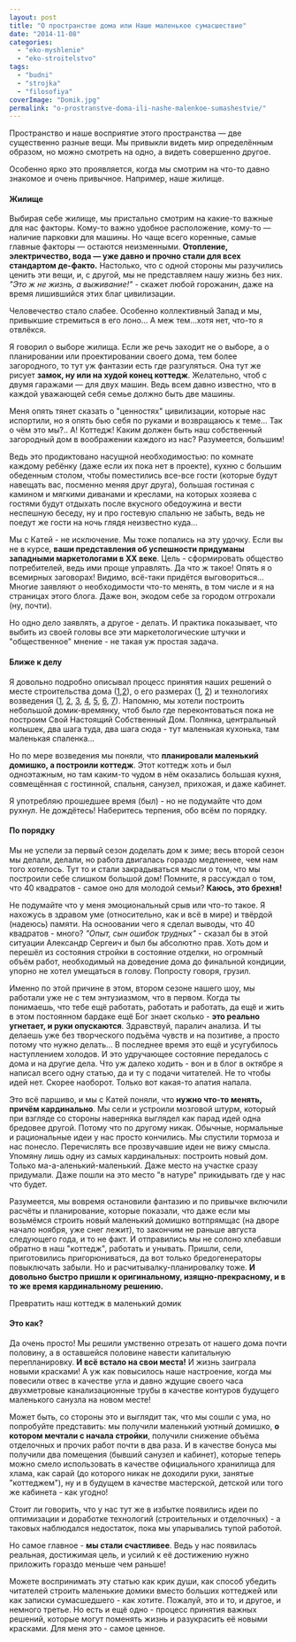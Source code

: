```yaml
---
layout: post
title: "О пространстве дома или Наше маленькое сумасшествие"
date: "2014-11-08"
categories: 
  - "eko-myshlenie"
  - "eko-stroitelstvo"
tags: 
  - "budni"
  - "strojka"
  - "filosofiya"
coverImage: "Domik.jpg"
permalink: "o-prostranstve-doma-ili-nashe-malenkoe-sumashestvie/"
---
```


Пространство и наше восприятие этого пространства — две существенно разные вещи. Мы привыкли видеть мир определённым образом, но можно смотреть на одно, а видеть совершенно другое.

Особенно ярко это проявляется, когда мы смотрим на что-то давно знакомое и очень привычное. Например, наше жилище.

#### Жилище

Выбирая себе жилище, мы пристально смотрим на какие-то важные для нас факторы. Кому-то важно удобное расположение, кому-то — наличие парковки для машины. Но чаще всего коренные, самые главные факторы — остаются неизменными. **Отопление, электричество, вода — уже давно и прочно стали для всех стандартом де-факто.** Настолько, что с одной стороны мы разучились ценить эти вещи, и, с другой, мы не представляем нашу жизнь без них. _"Это ж не жизнь, а выживание!"_ - скажет любой горожанин, даже на время лишившийся этих благ цивилизации.

Человечество стало слабее. Особенно коллективный Запад и мы, привыкшие стремиться в его лоно... А меж тем...хотя нет, что-то я отвлёкся.

Я говорил о выборе жилища. Если же речь заходит не о выборе, а о планировании или проектировании своего дома, тем более загородного, то тут уж фантазии есть где разгуляться. Она тут же рисует **замок, ну или на худой конец коттедж**. Желательно, чтоб с двумя гаражами — для двух машин. Ведь всем давно известно, что в каждой уважающей себя семье должно быть две машины.

Меня опять тянет сказать о "ценностях" цивилизации, которые нас испортили, но я опять бью себя по руками и возвращаюсь к теме... Так о чём это мы?.. А! Коттедж! Каким должен быть наш собственный загородный дом в воображении каждого из нас? Разумеется, большим!

Ведь это продиктовано насущной необходимостью: по комнате каждому ребёнку (даже если их пока нет в проекте), кухню с большим обеденным столом, чтобы поместились все-все гости (которые будут навещать вас, посменно меняя друг друга), большая гостиная с камином и мягкими диванами и креслами, на которых хозяева с гостями будут отдыхать после вкусного обедоужина и вести неспешную беседу, ну и про гостевую спальню не забыть, ведь не поедут же гости на ночь глядя неизвестно куда...

Мы с Катей - не исключение. Мы тоже попались на эту удочку. Если вы не в курсе, **ваши представления об успешности придуманы западными маркетологами в ХХ веке**. Цель - сформировать общество потребителей, ведь ими проще управлять. Да что ж такое! Опять я о всемирных заговорах! Видимо, всё-таки придётся выговориться... Многие заявляют о необходимости что-то менять, в том числе и я на страницах этого блога. Даже вон, экодом себе за городом отгрохали (ну, почти).

Но одно дело заявлять, а другое - делать. И практика показывает, что выбить из своей головы все эти маркетологические штучки и "общественное" мнение - не такая уж простая задача.

#### Ближе к делу

Я довольно подробно описывал процесс принятия наших решений о месте строительства дома ([1](/poisk-mesta-pod-dom-1/ "Поиск места под дом. Часть первая"),[2](/poisk-mesta-pod-dom-2/ "Поиск места под дом. Часть вторая")), о его размерах ([1](/proekt-razmetka-i-nachalo-rytia/ "Проект, разметка и начало рытья"), [2](/idealniy-razmer-doma/ "Идеальный размер дома")) и технологиях возведения ([1](/likbez-po-tehnologiam-ekostroitelstva/ "Ликбез по технологиям экостроительства"), [2](/zachem-ya-zakruglil-svoy-dom/ "Зачем я закруглил свой дом?"), [3](/zachem-ya-zakopal-svoy-dom/ "Зачем я закопал свой дом?"), [4](/orientiruem-dom-po-solntsu/ "Ориентируем дом по Солнцу"), [5](/iz-chego-stroit-steny-ekodoma/ "Из чего строить стены экодома?"), [6](/iz-chego-stroit-steny-ekodoma-2-supersaman/ "Из чего строить стены экодома 2: Суперсаман"), [7](/stroim-iz-meshkov-s-gruntom/ "Строим из мешков с грунтом")). Напомню, мы хотели построить небольшой домик-времянку, чтоб было где переконтоваться пока не построим Свой Настоящий Собственный Дом. Полянка, центральный колышек, два шага туда, два шага сюда - тут маленькая кухонька, там маленькая спаленка...

Но по мере возведения мы поняли, что **планировали маленький домишко, а построили коттедж**. Этот коттедж хоть и был одноэтажным, но там каким-то чудом в нём оказались большая кухня, совмещённая с гостинной, спальня, санузел, прихожая, и даже кабинет.

Я употребляю прошедшее время (был) - но не подумайте что дом рухнул. Не дождётесь! Наберитесь терпения, обо всём по порядку.

#### По порядку

Мы не успели за первый сезон доделать дом к зиме; весь второй сезон мы делали, делали, но работа двигалась гораздо медленнее, чем нам того хотелось. Тут то и стали закрадываться мысли о том, что мы построили себе слишком большой дом! Помните, я рассуждал о том, что 40 квадратов - самое оно для молодой семьи? **Каюсь, это брехня!**

Не подумайте что у меня эмоциональный срыв или что-то такое. Я нахожусь в здравом уме (относительно, как и всё в мире) и твёрдой (надеюсь) памяти. На осноовании чего я сделал выводы, что 40 квадратов - много? _"Опыт, сын ошибок трудных"_ - сказал бы в этой ситуации Александр Сергеич и был бы абсолютно прав. Хоть дом и перешёл из состояния стройки в состояние отделки, но огромный объём работ, необходимый на доведение дома до финальной кондиции, упорно не хотел умещаться в голову. Попросту говоря, грузил.

Именно по этой причине в этом, втором сезоне нашего шоу, мы работали уже не с тем энтузиазмом, что в первом. Когда ты понимаешь, что тебе ещё работать, работать и работать, да ещё и жить в этом постоянном бардаке ещё Бог знает сколько - **это реально угнетает, и руки опускаются**. Здравствуй, паралич анализа. И ты делаешь уже без творческого подъёма чувств и на позитиве, а просто потому что нужно делать... В последнее время это ещё и усугубилось наступлением холодов. И это удручающее состояние передалось с дома и на другие дела. Что уж далеко ходить - вон и в блог в октябре я написал всего одну статью, да и ту с подачи читателей. Не то чтобы идей нет. Скорее наоборот. Только вот какая-то апатия напала.

Это всё паршиво, и мы с Катей поняли, что **нужно что-то менять, причём кардинально**. Мы сели и устроили мозговой штурм, который при взгляде со стороны наверняка выглядел как парад идей одна бредовее другой. Потому что по другому никак. Обычные, нормальные и рациональные идеи у нас просто кончились. Мы спустили тормоза и нас понесло. Перечислять все прозвучавшие идеи не вижу смысла. Упомяну лишь одну из самых кардинальных: построить новый дом. Только ма-а-аленький-маленький. Даже место на участке сразу придумали. Даже пошли на это место "в натуре" прикидывать где у нас что будет.

Разумеется, мы вовремя остановили фантазию и по привычке включили расчёты и планирование, которые показали, что даже если мы возьмёмся строить новый маленький домишко вотпрямщас (на дворе начало ноября, уже снег лежит), то закончим не раньше августа следующего года, и то не факт. И отправились мы не солоно хлебавши обратно в наш "коттедж", работать и унывать. Пришли, сели, приготовились пригорюниваться, да вот только бредогенераторы повыключать забыли. Но и расчитывалку-планировалку тоже. **И довольно быстро пришли к оригинальному, изящно-прекрасному, и в то же время кардинальному решению.**

Превратить наш коттедж в маленький домик

#### Это как?

Да очень просто! Мы решили умственно отрезать от нашего дома почти половину, а в оставшейся половине навести капитальную перепланировку. **И всё встало на свои места!** И жизнь заиграла новыми красками! А уж как повысилось наше настроение, когда мы повесили отвес в качестве угла и давно ждущие своего часа двухметровые канализационные трубы в качестве контуров будущего маленького санузла на новом месте!

Может быть, со стороны это и выглядит так, что мы сошли с ума, но попробуйте представить: мы получили маленький уютный домишко, **о котором мечтали с начала стройки**, получили снижение объёма отделочных и прочих работ почти в два раза. И в качестве бонуса мы получили два помещения (бывший санузел и кабинет), которые теперь можно смело использовать в качестве официального хранилища для хлама, как сарай (до которого никак не доходили руки, занятые "коттеджем"), ну и в будущем в качестве мастерской, детской или того же кабинета - как угодно!

Стоит ли говорить, что у нас тут же в избытке появились идеи по оптимизации и доработке технологий (строительных и отделочных) - а таковых наблюдался недостаток, пока мы упарывались тупой работой.

Но самое главное - **мы стали счастливее**. Ведь у нас появилась реальная, достижимая цель, и усилий к её достижению нужно приложить гораздо меньше чем раньше!

Можете воспринимать эту статью как крик души, как способ убедить читателей строить маленькие домики вместо больших коттеджей или как записки сумасшедшего - как хотите. Пожалуй, это и то, и другое, и немного третье. Но есть и ещё одно - процесс принятия важных решений, которые могут поменять жизнь и разукрасить её новыми красками. Для меня это - самое ценное.
